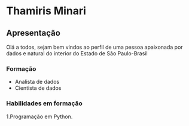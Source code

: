 # Thamiris Minari

## Apresentação
Olá a todos, sejam bem vindos ao perfil de uma pessoa apaixonada por dados e natural do interior do Estado de São Paulo-Brasil

### Formação
- Analista de dados
- Cientista de dados

### Habilidades em formação
1.Programação em Python.